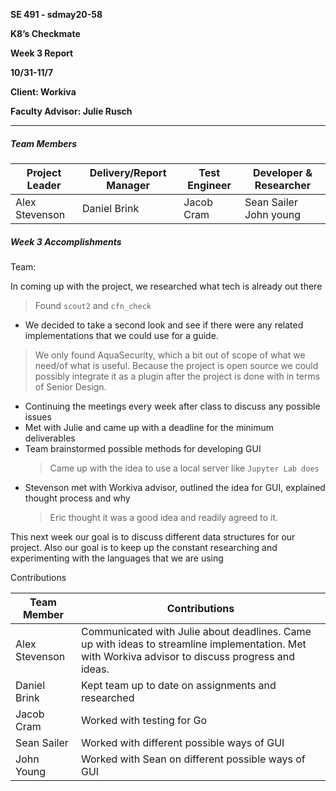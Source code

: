 **SE 491 - sdmay20-58**

**K8’s Checkmate**

**Week 3 Report**

**10/31-11/7**

**Client: Workiva**

**Faculty Advisor: Julie Rusch**

---

##### Team Members

| Project Leader | Delivery/Report Manager | Test Engineer | Developer & Researcher     |
| -------------- | ----------------------- | ------------- | -------------------------- |
| Alex Stevenson | Daniel Brink            | Jacob Cram    | Sean Sailer     John young |



##### Week 3 Accomplishments

Team: 

In coming up with the project, we researched what tech is already out there <br>
> Found `scout2` and `cfn_check` <br>
- We decided to take a second look and see if there were any related implementations that we could use for a guide. 
> We only found AquaSecurity, which a bit out of scope of what we need/of what is useful.
Because the project is open source we could possibly integrate it as a plugin after the project is done with in terms of Senior Design. 


- Continuing  the meetings every week after class to discuss any possible issues
- Met with Julie and came up with a deadline for the minimum deliverables
- Team brainstormed possible methods for developing GUI
    > Came up with the idea to use a local server like `Jupyter Lab does` <br>
- Stevenson met with Workiva advisor, outlined the idea for GUI, explained thought process and why
    > Eric thought it was a good idea and readily agreed to it.

This next week our goal is to discuss different data structures for our project. Also our goal is to keep up the constant researching and experimenting with the languages that we are using

Contributions

| Team Member    | Contributions                                      |
| -------------- | ---------------------------------------------------|
| Alex Stevenson | Communicated with Julie about deadlines. Came up with ideas to streamline implementation. Met with Workiva advisor to discuss progress and ideas. |
| Daniel Brink   | Kept team up to date on assignments and researched |
| Jacob Cram     | Worked with testing for Go                         |
| Sean Sailer    | Worked with different possible ways of GUI         |
| John Young     | Worked with Sean on different possible ways of GUI |

